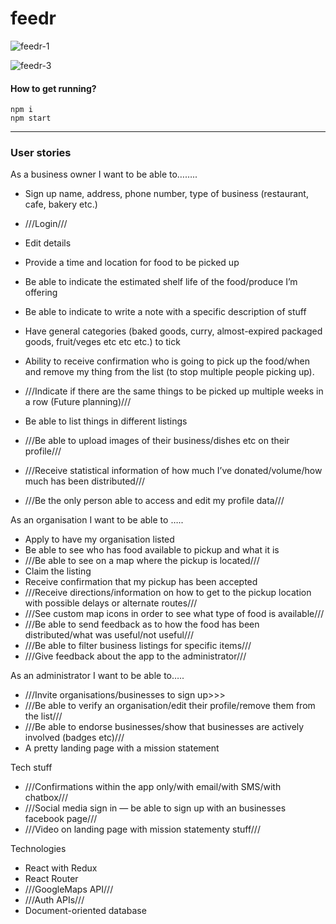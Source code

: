 # feedr

![feedr-1](https://user-images.githubusercontent.com/24688093/30269087-dad83d9e-973b-11e7-8152-0b9d184d31cf.jpg)

![feedr-3](https://user-images.githubusercontent.com/24688093/30417922-6e255e06-9985-11e7-88c1-c9493b965140.jpg)

#### How to get running?

```
npm i
npm start
```

----

### User stories

As a business owner I want to be able to……..

- Sign up name, address, phone number, type of business (restaurant, cafe, bakery etc.)

- ///Login///
- Edit details
- Provide a time and location for food to be picked up
- Be able to indicate the estimated shelf life of the food/produce I’m offering
- Be able to indicate to write a note with a specific description of stuff
- Have general categories (baked goods, curry, almost-expired packaged goods, fruit/veges etc etc etc.) to tick
- Ability to receive confirmation who is going to pick up the food/when and remove my thing from the list (to stop multiple people picking up).
- ///Indicate if there are the same things to be picked up multiple weeks in a row (Future planning)///
- Be able to list things in different listings
- ///Be able to upload images of their business/dishes etc on their profile///
- ///Receive statistical information of how much I’ve donated/volume/how much has been distributed///
- ///Be the only person able to access and edit my profile data///

As an organisation I want to be able to …..

- Apply to have my organisation listed
- Be able to see who has food available to pickup and what it is
- ///Be able to see on a map where the pickup is located///
- Claim the listing
- Receive confirmation that my pickup has been accepted
- ///Receive directions/information on how to get to the pickup location with possible delays or alternate routes///
- ///See custom map icons in order to see what type of food is available///
- ///Be able to send feedback as to how the food has been distributed/what was useful/not useful///
- ///Be able to filter business listings for specific items///
- ///Give feedback about the app to the administrator///


As an administrator I want to be able to…..

- ///Invite organisations/businesses to sign up>>>
- ///Be able to verify an organisation/edit their profile/remove them from the list///
- ///Be able to endorse businesses/show that businesses are actively involved (badges etc)///
- A pretty landing page with a mission statement

Tech stuff

- ///Confirmations within the app only/with email/with SMS/with chatbox///
- ///Social media sign in — be able to sign up with an businesses facebook page///
- ///Video on landing page with mission statementy stuff///


Technologies

- React with Redux
- React Router
- ///GoogleMaps API///
- ///Auth APIs///
- Document-oriented database
